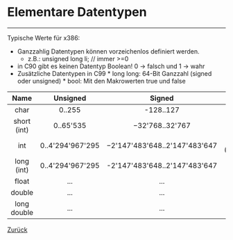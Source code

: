 # Elementare Datentypen
---
Typische Werte für x386:
* Ganzzahlig Datentypen können vorzeichenlos definiert werden.
    * z.B.: unsigned long li; // immer >=0
* in C90 gibt es keinen Datentyp Boolean! 0 -> falsch und 1 -> wahr
* Zusätzliche Datentypen in C99
      * long long: 64-Bit Ganzzahl (signed oder unsigned)
      * bool: Mit den Makrowerten true und false


| Name        |      Unsigned    |Signed                       | Grösse in Byte               | Art    |
|:-----------:|:----------------:|:---------------------------:|:----------------------------:|:------:|
|char         |0..255            |  -128..127                  |1                             |Ganzzahl|
|short (int)  |0..65'535         |  −32'768..32'767            |2                             |Ganzzahl|
|int          |0..4'294'967'295  |−2'147'483'648..2'147'483'647|4 (Prozessorregistergrösse)   |Ganzzahl|
|long (int)   |0..4'294'967'295  |-2'147'483'648..2'147'483'647|4                             |Ganzzahl|
|float        |...               |...                          |4                             |Gleitkommazahl|
|double       |...               |...                          |8                             |Gleitkommazahl|
|long double  |...               |...                          |10                            |Gleitkommazahl|



[Zurück](datatypes.md)


